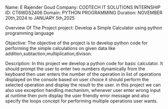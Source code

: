 Name: E Rajender Goud
Company: CODTECH IT SOLUTIONS INTERNSHIP
ID: CT6WDS2406
Domain: PYTHON PROGRAMMING
Duration: NOVEMBER 20th,2024 to JANUARY 5th,2025

Overview Of The Project
project: Develop a Simple Calculator using python programming language

Objective:
The objective of the project is to develop python code for performing the simple calculations on given data like addition,subtaction,multiplication,divison.

Description:
In this project we develop a python code for basic calculator. It should prompt the user to enter two numbers dynamically from the keyboard then user enters the 
number of the operation in list of operations displayed on the console based on user choice it should perform the selected operation and display the result to the user.
in this project we can also use exception handling mechanism, whenever user enter wrong input at runtime then pvm display the user friendly error message and also specify the loops concept for performing multiple operations user wants.  


